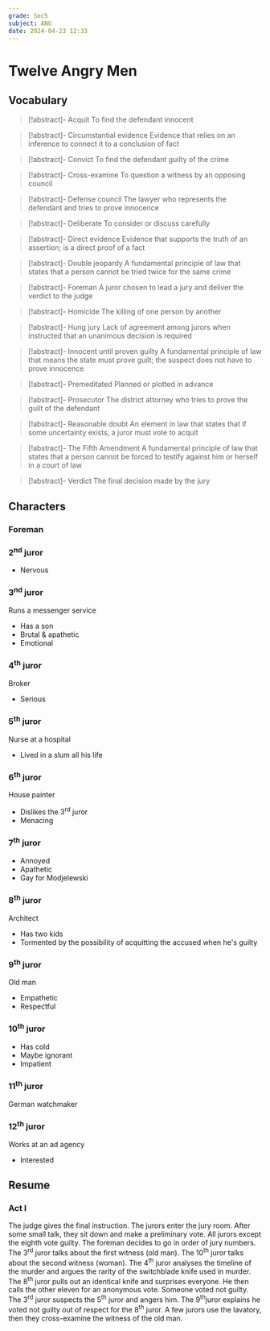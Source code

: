 ```yaml
---
grade: Sec5
subject: ANG
date: 2024-04-23 12:33
---
```


# Twelve Angry Men

## Vocabulary

> [!abstract]- Acquit
> To find the defendant innocent

> [!abstract]- Circumstantial evidence
> Evidence that relies on an inference to connect it to a conclusion of fact

> [!abstract]- Convict
> To find the defendant guilty of the crime

> [!abstract]- Cross-examine
> To question a witness by an opposing council

> [!abstract]- Defense council
> The lawyer who represents the defendant and tries to prove innocence

> [!abstract]- Deliberate
> To consider or discuss carefully

> [!abstract]- Direct evidence
> Evidence that supports the truth of an assertion; is a direct proof of a fact

> [!abstract]- Double jeopardy
> A fundamental principle of law that states that a person cannot be tried twice for the same crime

> [!abstract]- Foreman
> A juror chosen to lead a jury and deliver the verdict to the judge

> [!abstract]- Homicide
> The killing of one person by another

> [!abstract]- Hung jury
> Lack of agreement among jurors when instructed that an unanimous decision is required

> [!abstract]- Innocent until proven guilty
> A fundamental principle of law that means the state must prove guilt; the suspect does not have to prove innocence

> [!abstract]- Premeditated
> Planned or plotted in advance

> [!abstract]- Prosecutor
> The district attorney who tries to prove the guilt of the defendant

> [!abstract]- Reasonable doubt
> An element in law that states that if some uncertainty exists, a juror must vote to acquit

> [!abstract]- The Fifth Amendment
> A fundamental principle of law that states that a person cannot be forced to testify against him or herself in a court of law

> [!abstract]- Verdict
> The final decision made by the jury

## Characters

### Foreman



### 2<sup>nd</sup> juror

- Nervous

### 3<sup>nd</sup> juror

Runs a messenger service

- Has a son
- Brutal & apathetic
- Emotional

### 4<sup>th</sup> juror

Broker

- Serious

### 5<sup>th</sup> juror

Nurse at a hospital

- Lived in a slum all his life

### 6<sup>th</sup> juror

House painter

- Dislikes the 3<sup>rd</sup> juror
- Menacing

### 7<sup>th</sup> juror

- Annoyed
- Apathetic
- Gay for Modjelewski

### 8<sup>th</sup> juror

Architect

- Has two kids
- Tormented by the possibility of acquitting the accused when he's guilty

### 9<sup>th</sup> juror

Old man

- Empathetic
- Respectful

### 10<sup>th</sup> juror

- Has cold
- Maybe ignorant
- Impatient

### 11<sup>th</sup> juror

German watchmaker

### 12<sup>th</sup> juror

Works at an ad agency

- Interested

## Resume

### Act I

The judge gives the final instruction. The jurors enter the jury room. After some small talk, they sit down and make a preliminary vote. All jurors except the eighth vote guilty. The foreman decides to go in order of jury numbers. The 3<sup>rd</sup> juror talks about the first witness (old man). The 10<sup>th</sup> juror talks about the second witness (woman). The 4<sup>th</sup> juror analyses the timeline of the murder and argues the rarity of the switchblade knife used in murder. The 8<sup>th</sup> juror pulls out an identical knife and surprises everyone. He then calls the other eleven for an anonymous vote. Someone voted not guilty. The 3<sup>rd</sup> juror suspects the 5<sup>th</sup> juror and angers him. The 9<sup>th</sup>juror explains he voted not guilty out of respect for the 8<sup>th</sup> juror. A few jurors use the lavatory, then they cross-examine the witness of the old man.